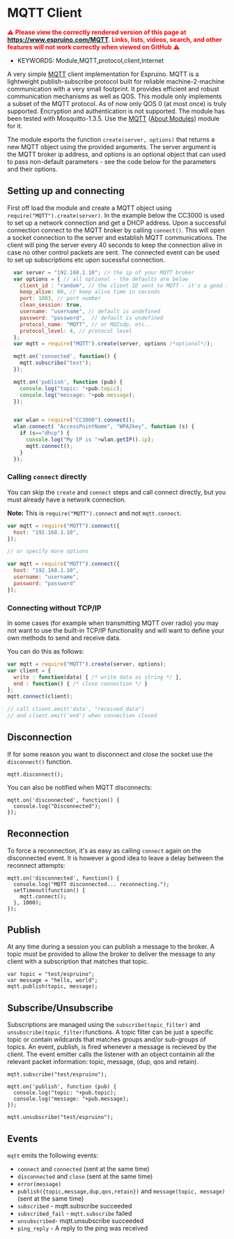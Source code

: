 <!--- Copyright (c) 2014 Lars Toft Jacobsen (boxed.dk), Gordon Williams. See the file LICENSE for copying permission. -->
MQTT Client
===========

<span style="color:red">:warning: **Please view the correctly rendered version of this page at https://www.espruino.com/MQTT. Links, lists, videos, search, and other features will not work correctly when viewed on GitHub** :warning:</span>

* KEYWORDS: Module,MQTT,protocol,client,Internet

A very simple [MQTT](http://mqtt.org/) client implementation for Espruino. MQTT is a lightweight publish-subscribe protocol built for reliable machine-2-machine communication with a very small footprint. It provides efficient and robust communication mechanisms as well as QOS. This module only implements a subset of the MQTT protocol. As of now only QOS 0 (at most once) is truly supported. Encryption and authentication is not supported. The module has been tested with Mosquitto-1.3.5. Use the [MQTT](/modules/MQTT.js) ([About Modules](/Modules)) module for it.

The module exports the function `create(server, options)` that returns a new MQTT object using the provided arguments. The server argument is the MQTT broker ip address, and options is an optional object that can used to pass non-default parameters - see the code below for the parameters and their options.

Setting up and connecting
---------------------------

First off load the module and create a MQTT object using ```require("MQTT").create(server)```. In the example below the CC3000 is used to set up a network connection and get a DHCP address. Upon a successful connection connect to the MQTT broker by calling ```connect()```. This will open a socket connection to the server and establish MQTT communications. The client will ping the server every 40 seconds to keep the connection alive in case no other control packets are sent. The connected event can be used to set up subscriptions etc upon sucessful connection.

```js
  var server = "192.168.1.10"; // the ip of your MQTT broker
  var options = { // all optional - the defaults are below
    client_id : "random", // the client ID sent to MQTT - it's a good idea to define your own static one based on `getSerial()`
    keep_alive: 60, // keep alive time in seconds
    port: 1883, // port number
    clean_session: true,
    username: "username", // default is undefined
    password: "password",  // default is undefined
    protocol_name: "MQTT", // or MQIsdp, etc..
    protocol_level: 4, // protocol level
  };
  var mqtt = require("MQTT").create(server, options /*optional*/);

  mqtt.on('connected', function() {
    mqtt.subscribe("test");
  });

  mqtt.on('publish', function (pub) {
    console.log("topic: "+pub.topic);
    console.log("message: "+pub.message);
  });


  var wlan = require("CC3000").connect();
  wlan.connect( "AccessPointName", "WPA2key", function (s) {
    if (s=="dhcp") {
      console.log("My IP is "+wlan.getIP().ip);
      mqtt.connect();
    }
  });
```

### Calling `connect` directly

You can skip the `create` and `connect` steps and call connect directly,
but you must already have a network connection.

**Note:** This is `require("MQTT").connect` and not `mqtt.connect`.

```js
var mqtt = require("MQTT").connect({
  host: "192.168.1.10",
});

// or specify more options

var mqtt = require("MQTT").connect({
  host: "192.168.1.10",
  username: "username",
  password: "password"
});
```

### Connecting without TCP/IP

In some cases (for example when transmitting MQTT over radio) you may not
want to use the built-in TCP/IP functionality and will want to define your
own methods to send and receive data.

You can do this as follows:

```js
var mqtt = require("MQTT").create(server, options);
var client = {
  write : function(data) { /* write data as string */ },
  end : function() { /* close connection */ }
};
mqtt.connect(client);

// call client.emit('data', "received_data")
// and client.emit('end') when connection closed
```


Disconnection
-------------

If for some reason you want to disconnect and close the socket use the ```disconnect()``` function.

```
mqtt.disconnect();
```

You can also be notified when MQTT disconnects:

```
mqtt.on('disconnected', function() {
  console.log("Disconnected");
});
```

Reconnection
-------------

To force a reconnection, it's as easy as calling `connect` again on the disconnected event. It is however a good idea to leave a delay between the reconnect attempts:

```
mqtt.on('disconnected', function() {
  console.log("MQTT disconnected... reconnecting.");
  setTimeout(function() {
    mqtt.connect();
  }, 1000);
});
```


Publish
-----------

At any time during a session you can publish a message to the broker. A topic must be provided to allow the broker to deliver the message to any client with a subscription that matches that topic.

```
var topic = "test/espruino";
var message = "hello, world";
mqtt.publish(topic, message);
```

Subscribe/Unsubscribe
-----------

Subscriptions are managed using the ```subscribe(topic_filter)``` and ```unsubscribe(topic_filter)```functions. A topic filter can be just a specific topic or contain wildcards that matches groups and/or sub-groups of topics. An event, publish, is fired whenever a message is recieved by the client. The event emitter calls the listener with an object containin all the relevant packet information: topic, message, (dup, qos and retain).

```
mqtt.subscribe("test/espruino");

mqtt.on('publish', function (pub) {
  console.log("topic: "+pub.topic);
  console.log("message: "+pub.message);
});

mqtt.unsubscribe("test/espruino");
```

Events
------

`mqtt` emits the following events:

* `connect` and `connected` (sent at the same time)
* `disconnected` and `close` (sent at the same time)
* `error(message)`
* `publish({topic,message,dup,qos,retain})` and `message(topic, message)` (sent at the same time)
* `subscribed` - mqtt.subscribe succeeded
* `subscribed_fail` - `mqtt.subscribe` failed
* `unsubscribed`- mqtt.unsubscribe succeeded
* `ping_reply` - A reply to the ping was received
